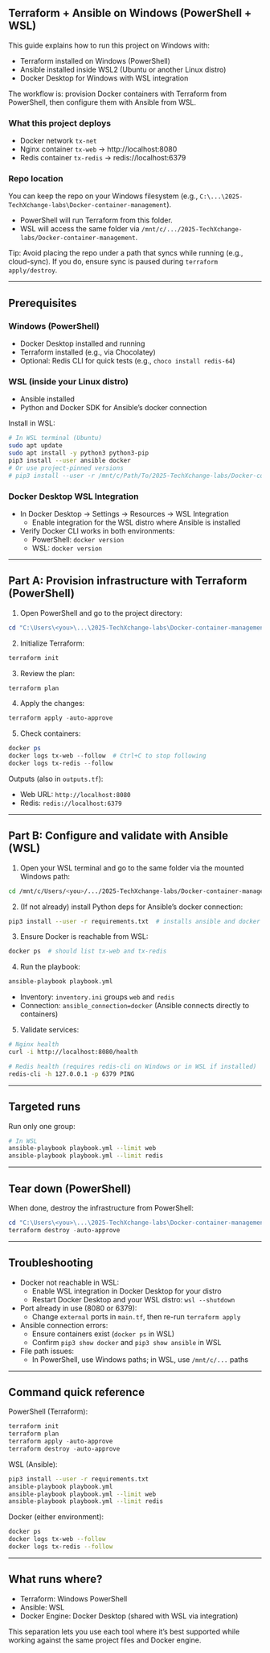 ## Terraform + Ansible on Windows (PowerShell + WSL)

This guide explains how to run this project on Windows with:
- Terraform installed on Windows (PowerShell)
- Ansible installed inside WSL2 (Ubuntu or another Linux distro)
- Docker Desktop for Windows with WSL integration

The workflow is: provision Docker containers with Terraform from PowerShell, then configure them with Ansible from WSL.

### What this project deploys
- Docker network `tx-net`
- Nginx container `tx-web` → http://localhost:8080
- Redis container `tx-redis` → redis://localhost:6379

### Repo location
You can keep the repo on your Windows filesystem (e.g., `C:\...\2025-TechXchange-labs\Docker-container-management`).
- PowerShell will run Terraform from this folder.
- WSL will access the same folder via `/mnt/c/.../2025-TechXchange-labs/Docker-container-management`.

Tip: Avoid placing the repo under a path that syncs while running (e.g., cloud-sync). If you do, ensure sync is paused during `terraform apply/destroy`.

---

## Prerequisites

### Windows (PowerShell)
- Docker Desktop installed and running
- Terraform installed (e.g., via Chocolatey)
- Optional: Redis CLI for quick tests (e.g., `choco install redis-64`)

### WSL (inside your Linux distro)
- Ansible installed
- Python and Docker SDK for Ansible’s docker connection

Install in WSL:
```bash
# In WSL terminal (Ubuntu)
sudo apt update
sudo apt install -y python3 python3-pip
pip3 install --user ansible docker
# Or use project-pinned versions
# pip3 install --user -r /mnt/c/Path/To/2025-TechXchange-labs/Docker-container-management/requirements.txt
```

### Docker Desktop WSL Integration
- In Docker Desktop → Settings → Resources → WSL Integration
  - Enable integration for the WSL distro where Ansible is installed
- Verify Docker CLI works in both environments:
  - PowerShell: `docker version`
  - WSL: `docker version`

---

## Part A: Provision infrastructure with Terraform (PowerShell)

1) Open PowerShell and go to the project directory:
```powershell
cd "C:\Users\<you>\...\2025-TechXchange-labs\Docker-container-management"
```

2) Initialize Terraform:
```powershell
terraform init
```

3) Review the plan:
```powershell
terraform plan
```

4) Apply the changes:
```powershell
terraform apply -auto-approve
```

5) Check containers:
```powershell
docker ps
docker logs tx-web --follow  # Ctrl+C to stop following
docker logs tx-redis --follow
```

Outputs (also in `outputs.tf`):
- Web URL: `http://localhost:8080`
- Redis: `redis://localhost:6379`

---

## Part B: Configure and validate with Ansible (WSL)

1) Open your WSL terminal and go to the same folder via the mounted Windows path:
```bash
cd /mnt/c/Users/<you>/.../2025-TechXchange-labs/Docker-container-management
```

2) (If not already) install Python deps for Ansible’s docker connection:
```bash
pip3 install --user -r requirements.txt  # installs ansible and docker SDK if needed
```

3) Ensure Docker is reachable from WSL:
```bash
docker ps  # should list tx-web and tx-redis
```

4) Run the playbook:
```bash
ansible-playbook playbook.yml
```

- Inventory: `inventory.ini` groups `web` and `redis`
- Connection: `ansible_connection=docker` (Ansible connects directly to containers)

5) Validate services:
```bash
# Nginx health
curl -i http://localhost:8080/health

# Redis health (requires redis-cli on Windows or in WSL if installed)
redis-cli -h 127.0.0.1 -p 6379 PING
```

---

## Targeted runs
Run only one group:
```bash
# In WSL
ansible-playbook playbook.yml --limit web
ansible-playbook playbook.yml --limit redis
```

---

## Tear down (PowerShell)
When done, destroy the infrastructure from PowerShell:
```powershell
cd "C:\Users\<you>\...\2025-TechXchange-labs\Docker-container-management"
terraform destroy -auto-approve
```

---

## Troubleshooting
- Docker not reachable in WSL:
  - Enable WSL integration in Docker Desktop for your distro
  - Restart Docker Desktop and your WSL distro: `wsl --shutdown`
- Port already in use (8080 or 6379):
  - Change `external` ports in `main.tf`, then re-run `terraform apply`
- Ansible connection errors:
  - Ensure containers exist (`docker ps` in WSL)
  - Confirm `pip3 show docker` and `pip3 show ansible` in WSL
- File path issues:
  - In PowerShell, use Windows paths; in WSL, use `/mnt/c/...` paths

---

## Command quick reference

PowerShell (Terraform):
```powershell
terraform init
terraform plan
terraform apply -auto-approve
terraform destroy -auto-approve
```

WSL (Ansible):
```bash
pip3 install --user -r requirements.txt
ansible-playbook playbook.yml
ansible-playbook playbook.yml --limit web
ansible-playbook playbook.yml --limit redis
```

Docker (either environment):
```bash
docker ps
docker logs tx-web --follow
docker logs tx-redis --follow
```

---

## What runs where?
- Terraform: Windows PowerShell
- Ansible: WSL
- Docker Engine: Docker Desktop (shared with WSL via integration)

This separation lets you use each tool where it’s best supported while working against the same project files and Docker engine.
